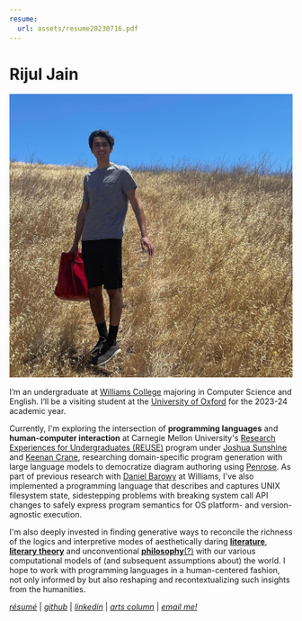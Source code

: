 ```yaml
---
resume:
  url: assets/resume20230716.pdf
---
```


# Rijul Jain

![me](assets/rijul-on-the-web.jpg) 

I’m an undergraduate at [Williams College](https://www.williams.edu/) majoring in Computer Science and English. I’ll be a visiting student at the [University of Oxford](https://www.exeter.ox.ac.uk/) for the 2023-24 academic year.

Currently, I'm exploring the intersection of **programming languages** and **human-computer interaction** at Carnegie Mellon University's [Research Experiences for Undergraduates (REUSE)](https://www.cmu.edu/scs/s3d/reuse/) program under [Joshua Sunshine](https://www.cs.cmu.edu/~jssunshi/) and [Keenan Crane](https://www.cs.cmu.edu/~kmcrane/), researching domain-specific program generation with large language models to democratize diagram authoring using [Penrose](https://penrose.cs.cmu.edu/). As part of previous research with [Daniel Barowy](http://www.cs.williams.edu/~dbarowy/) at Williams, I've also implemented a programming language that describes and captures UNIX filesystem state, sidestepping problems with breaking system call API changes to safely express program semantics for OS platform- and version-agnostic execution.

I'm also deeply invested in finding generative ways to reconcile the richness of the logics and interpretive modes of aesthetically daring [**literature**](https://www.ndbooks.com/book/the-rings-of-saturn/), [**literary theory**](https://thecharnelhouse.org/wp-content/uploads/2017/09/Fredric-Jameson-The-Antinomies-of-Realism-2015.pdf) and unconventional [**philosophy**](https://files.libcom.org/files/A%20Thousand%20Plateaus.pdf)[(?)](https://seansturm.files.wordpress.com/2012/06/benjamin-theses-on-the-philosophy-of-history.pdf) with our various computational models of (and subsequent assumptions about) the world. I hope to work with programming languages in a human-centered fashion, not only informed by but also reshaping and recontextualizing such insights from the humanities.

[_résumé_]({{page.resume.url}}) | [_github_](https://github.com/rjainrjain) | [_linkedin_](https://www.linkedin.com/in/rijul-jn/) | [_arts column_](https://williamsrecord.com/staff_name/rijul-jain/) | [_email me!_](mailto:rijul.jain@williams.edu)

